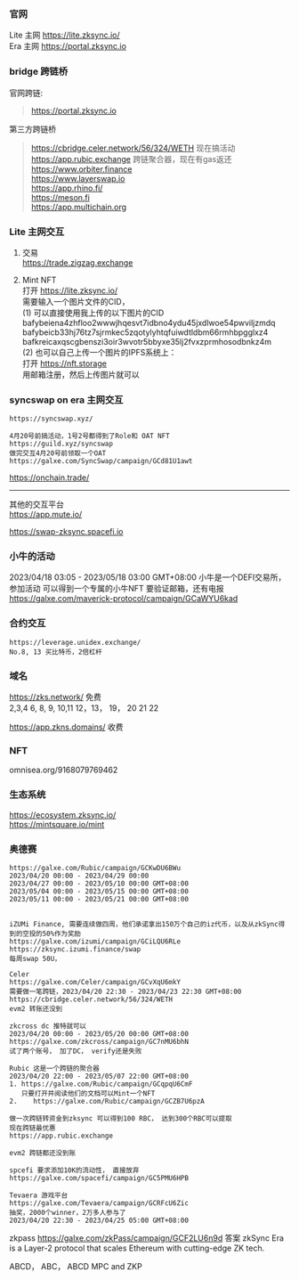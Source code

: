 ###  官网
Lite 主网 https://lite.zksync.io/  
Era 主网 https://portal.zksync.io  

### bridge 跨链桥

官网跨链:
> https://portal.zksync.io   

第三方跨链桥  
> https://cbridge.celer.network/56/324/WETH 现在搞活动  
>  https://app.rubic.exchange  跨链聚合器，现在有gas返还 
> https://www.orbiter.finance  
> https://www.layerswap.io  
> https://app.rhino.fi/  
> https://meson.fi  
> https://app.multichain.org

### Lite 主网交互

1. 交易  
  https://trade.zigzag.exchange  

2. Mint NFT   
 打开 https://lite.zksync.io/   
 需要输入一个图片文件的CID，  
 (1) 可以直接使用我上传的以下图片的CID   
 bafybeiena4zhfloo2wwwjhqesvt7idbno4ydu45jxdlwoe54pwviljzmdq    
 bafybeicb33hj76tz7sjrmkec5zqotylyhtqfuiwdtldbm66rmhbpgglxz4  
 bafkreicaxqscgbenszi3oir3wvotr5bbyxe35lj2fvxzprmhosodbnkz4m  
     (2) 
 也可以自己上传一个图片的IPFS系统上：  
 打开 https://nft.storage  
 用邮箱注册，然后上传图片就可以  

### syncswap on era 主网交互
```
https://syncswap.xyz/  

4月20号前搞活动，1号2号都得到了Role和 OAT NFT
https://guild.xyz/syncswap
做完交互4月20号前领取一个OAT  
https://galxe.com/SyncSwap/campaign/GCd81U1awt
```


https://onchain.trade/
_____________________________________________________________________________________________
其他的交互平台  
https://app.mute.io/  

https://swap-zksync.spacefi.io  

### 小牛的活动
2023/04/18 03:05 - 2023/05/18 03:00 GMT+08:00
小牛是一个DEFI交易所，参加活动 可以得到一个专属的小牛NFT 要验证邮箱，还有电报
https://galxe.com/maverick-protocol/campaign/GCaWYU6kad

### 合约交互
```
https://leverage.unidex.exchange/   
No.8, 13 买比特币，2倍杠杆 
```
### 域名 
https://zks.network/ 免费  
2,3,4 6, 8, 9, 10,11
12，13， 19， 20 21 22

https://app.zkns.domains/  收费  
### NFT
omnisea.org/9168079769462

### 生态系统
https://ecosystem.zksync.io/    
https://mintsquare.io/mint   


### 奥德赛
```
https://galxe.com/Rubic/campaign/GCKwDU6BWu  
2023/04/20 00:00 - 2023/04/29 00:00 
2023/04/27 00:00 - 2023/05/10 00:00 GMT+08:00
2023/05/04 00:00 - 2023/05/15 00:00 GMT+08:00
2023/05/11 00:00 - 2023/05/21 00:00 GMT+08:00


iZUMi Finance, 需要连续做四周，他们承诺拿出150万个自己的iz代币，以及从zkSync得到的空投的50%作为奖励
https://galxe.com/izumi/campaign/GCiLQU6RLe
https://zksync.izumi.finance/swap
每周swap 50U，
```
```
Celer
https://galxe.com/Celer/campaign/GCvXqU6mkY
需要做一笔跨链，2023/04/20 22:30 - 2023/04/23 22:30 GMT+08:00
https://cbridge.celer.network/56/324/WETH
evm2 转账还没到
```
```
zkcross dc 推特就可以
2023/04/20 00:00 - 2023/05/20 00:00 GMT+08:00
https://galxe.com/zkcross/campaign/GC7nMU6bhN
试了两个账号， 加了DC， verify还是失败
```

```
Rubic 这是一个跨链的聚合器
2023/04/20 22:00 - 2023/05/07 22:00 GMT+08:00
1. https://galxe.com/Rubic/campaign/GCqpqU6CmF  
   只要打开并阅读他们的文档可以Mint一个NFT
2.    https://galxe.com/Rubic/campaign/GCZB7U6pzA

做一次跨链转资金到zksync 可以得到100 RBC， 达到300个RBC可以提取
现在跨链最优惠
https://app.rubic.exchange 

evm2 跨链都还没到账

```
```
spcefi 要求添加10K的流动性， 直接放弃
https://galxe.com/spacefi/campaign/GC5PMU6HPB
```
```
Tevaera 游戏平台
https://galxe.com/Tevaera/campaign/GCRFcU6Zic
抽奖，2000个winner，2万多人参与了
2023/04/20 22:30 - 2023/04/25 05:00 GMT+08:00

```
zkpass
https://galxe.com/zkPass/campaign/GCF2LU6n9d
答案
zkSync Era is a Layer-2 protocol that scales Ethereum with cutting-edge ZK tech. 

ABCD， ABC， ABCD
MPC and ZKP

